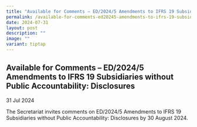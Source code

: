 ```yaml
---
title: "Available for Comments – ED/2024/5 Amendments to IFRS 19 Subsidiaries without Public Accountability: Disclosures"
permalink: /available-for-comments-ed20245-amendments-to-ifrs-19-subsidiaries-without-public-accountability/
date: 2024-07-31
layout: post
description: ""
image: ""
variant: tiptap
---
```

<h2>Available for Comments – ED/2024/5 Amendments to IFRS 19 Subsidiaries without Public Accountability: Disclosures</h2>
<p>31 Jul 2024</p>
<p>The Secretariat invites comments on ED/2024/5 Amendments to IFRS 19 Subsidiaries
without Public Accountability: Disclosures by 30 August 2024.</p>
